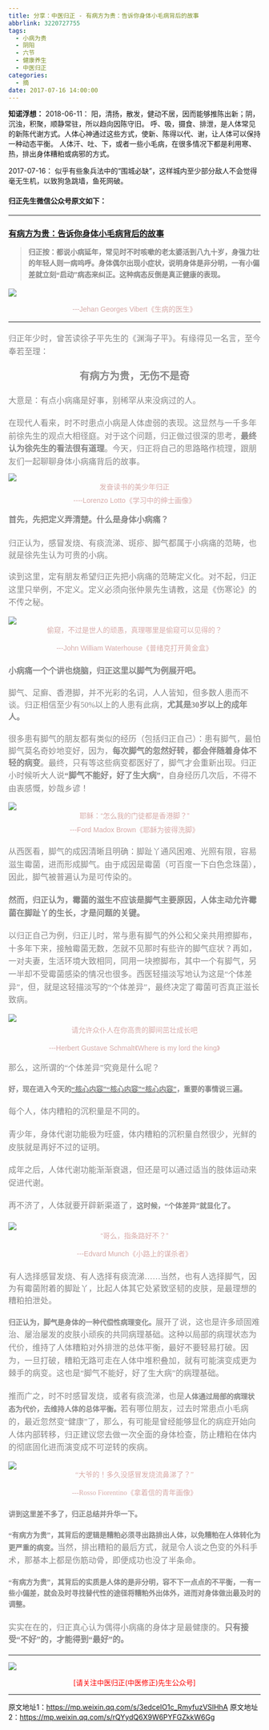```yaml
---
title: 分享：中医归正 - 有病方为贵：告诉你身体小毛病背后的故事
abbrlink: 3220727755
tags:
  - 小病为贵
  - 阴阳
  - 六节
  - 健康养生
  - 中医归正
categories:
  - 摘
date: 2017-07-16 14:00:00
---
```


**知诺浮想：**
2018-06-11：
阳，清扬，散发，健动不居，因而能够推陈出新；阴，沉浊，积聚，顺静常驻，所以趋向因陈守旧。
呼、吸，摄食、排泄，是人体常见的新陈代谢方式。人体心神通过这些方式，使新、陈得以代、谢，让人体可以保持一种动态平衡。
人体汗、吐、下，或者一些小毛病，在很多情况下都是利用寒、热，排出身体糟粕或病邪的方式。

2017-07-16：
似乎有些象兵法中的“围城必缺”，这样城内至少部分敌人不会觉得毫无生机，以致狗急跳墙，鱼死网破。



#### 归正先生微信公众号原文如下：
---

###  [有病方为贵：告诉你身体小毛病背后的故事](https://mp.weixin.qq.com/s/3edceIO1c_RmyfuzVSlHhA "跳转至原文")

<div class="rich_media_content ">
                    <blockquote><p style="max-width: 100%; min-height: 1em; color: rgb(62, 62, 62); font-size: 16px; white-space: pre-wrap; box-sizing: border-box !important; word-wrap: break-word !important; "><strong style="font-size: 14px; line-height: 1.6;"><span style="font-family: 仿宋; color: rgb(136, 136, 136);">归正按：都说小病延年，常见时不时咳嗽的老太婆活到八九十岁，身强力壮的年轻人则一病呜呼。身体偶尔出现小症状，说明身体是非分明，一有小偏差就立刻“启动”病态来纠正。这种病态反倒是真正健康的表现。</span></strong></p></blockquote><p style="text-align: center; margin-bottom: 5px;"><span style="color: rgb(215, 171, 169); font-size: 14px; line-height: 1.6; font-family: Arial, 宋体; "></span></p><p style="margin-top: 5px;"><img style="clear: both; display: block; margin:auto;" src="http://wx1.sinaimg.cn/large/8bf740e1gy1fjsd4mhd8yj20hs0dptna.jpg" class="" data-ratio="0.7706666666666667" data-w="750"  /></p><p style="text-align: center; margin-bottom: 5px;"><span style="color: rgb(215, 171, 169); font-size: 14px; line-height: 1.6; font-family: Arial, 宋体; ">---Jehan Georges Vibert《生病的医生》</span><br  /></p><hr  /><p style="text-align: left; margin-bottom: 20px; margin-top: 20px;"><span style="color: rgb(136, 136, 136); font-family: 仿宋; font-size: 16px; line-height: 1.6;">归正年少时，曾苦读徐子平先生的《渊海子平》。有缘得见一名言，至今奉若至理：</span></p><p style="text-align: center; margin-bottom: 5px; margin-top: 20px;"><span style="color: rgb(136, 136, 136); font-family: 仿宋; font-size: 20px; line-height: 1.6;"><strong style="line-height: 1.6; white-space: normal;"><span style="color: rgb(136, 136, 136); font-family: 仿宋; line-height: 1.6;">有病方为贵，</span></strong></span><strong style="color: rgb(136, 136, 136); font-family: 仿宋; font-size: 20px; line-height: 1.6;"><span style="line-height: 1.6;">无伤不是奇</span></strong></p><p style="text-align: left; margin-bottom: 5px; margin-top: 20px;"><span style="text-align: center; line-height: 1.6; color: rgb(136, 136, 136); font-family: 仿宋; font-size: 16px;">大意是：有点小病痛是好事，别稀罕从来没病过的人。</span></p><p style="text-align: left; margin-bottom: 5px; margin-top: 20px;"><span style="color: rgb(136, 136, 136); font-family: 仿宋; font-size: 16px; line-height: 1.6; text-align: center;">在现代人看来，时不时患点小病是人体虚弱的表现。这显然与一千多年前徐先生的观点大相径庭。对于这个问题，归正做过很深的思考，</span><strong style="color: rgb(136, 136, 136); font-family: 仿宋; font-size: 16px; line-height: 1.6; text-align: center;">最终</strong><strong style="color: rgb(136, 136, 136); font-family: 仿宋; font-size: 16px; line-height: 1.6; text-align: center;">认为徐先生的看法很有道理</strong><span style="color: rgb(136, 136, 136); font-family: 仿宋; font-size: 16px; line-height: 1.6; text-align: center;">。今天，归正将自己的思路略作梳理，跟朋友们一起聊聊身体小病痛背后的故事。</span></p><p style="text-align: center; margin-bottom: 5px; margin-top: 10px;"><img style="clear: both; display: block; margin:auto;" src="http://wx1.sinaimg.cn/large/8bf740e1gy1fjsd50aol7j20hs0eqwsp.jpg" data-ratio="0.8275401069518716" data-w="748" style="text-align: center; line-height: 1.6;"  /><span style="text-align: center; color: rgb(215, 171, 169); font-size: 14px; line-height: 1.6; font-family: Arial, 宋体; ">发奋读书的美少年归正</span></p><p style="text-align: center; margin-bottom: 15px; margin-top: 5px;"><span style="color: rgb(215, 171, 169); font-family: Arial, 宋体; font-size: 14px; line-height: 1.6; ">----Lorenzo Lotto《学习中的绅士画像》</span></p><p style="margin-top: 15px; margin-bottom: 10px; text-align: left;"><strong style="line-height: 1.6;"><span style="font-size: 16px; font-family: 仿宋; color: rgb(136, 136, 136);">首先，先把定义弄清楚。什么是身体小病痛？</span></strong></p><p style="margin-top: 20px; margin-bottom: 20px;"><span style="font-size: 16px; font-family: 仿宋; color: rgb(136, 136, 136);">归正认为，感冒发烧、有痰流涕、斑疹、脚气都属于小病痛的范畴，也就是徐先生认为可贵的小病。</span></p><p style="margin-top: 20px; margin-bottom: 15px;"><span style="text-align: right; line-height: 1.6; font-size: 16px; font-family: 仿宋; color: rgb(136, 136, 136);">读到这里，定有朋友希望归正先把小病痛的范畴定义化。对不起，归正这里只举例，不定义。定义必须向张仲景先生请教，这是《伤寒论》的不传之秘。</span></p><p style="text-align: center; margin-top: 15px;"><img style="clear: both; display: block; margin:auto;" src="http://wx1.sinaimg.cn/large/8bf740e1gy1fjsd58nlenj20fq09fdni.jpg" data-ratio="0.598939929328622" data-w="566"  /><span style="color: rgb(215, 171, 169); font-size: 14px; line-height: 22.399999618530273px; font-family: Arial, 宋体; ">偷窥，不过是世人的顽愚，真理哪里是偷窥可以见得的？</span></p><p style="text-align: center;"><span style="color: rgb(215, 171, 169); font-size: 14px; line-height: 22.399999618530273px; font-family: Arial, 宋体; ">---John William Waterhouse《普绪克打开黄金盒》</span></p><p style="white-space: normal; max-width: 100%; margin-top: 20px; margin-bottom: 20px; box-sizing: border-box !important; word-wrap: break-word !important;"><strong><span style="font-size: 16px; font-family: 仿宋; color: rgb(136, 136, 136); ">小病痛一个个讲也烧脑，归正这里以脚气为例展开吧。</span></strong></p><p style="margin-top: 20px; margin-bottom: 20px;"><span style="font-size: 16px; font-family: 仿宋; color: rgb(136, 136, 136); ">脚气、足廯、香港脚，并不光彩的名词，人人皆知，但多数人患而不谈。归正相信至少有50%以上的人患有此病，<strong>尤其是30岁以上的成年人。</strong></span></p><p style="margin-top: 15px; margin-bottom: 15px;"><span style="font-size: 16px; font-family: 仿宋; color: rgb(136, 136, 136); ">很多患有脚气的朋友都有类似的经历（包括归正自己）：患有脚气，最怕脚气莫名奇妙地变好，因为，<strong>每次脚气的忽然好转，都会伴随着身体不轻的病变</strong>。最终，只有等这些病变都医好了，脚气才会重新出现。</span><span style="color: rgb(136, 136, 136); font-family: 仿宋; font-size: 16px; line-height: 1.6; ">归正小时候听大人说<strong>“脚气不能好，好了生大病”</strong>，自身经历几次后，不得不由衷感慨，妙哉乡谚！</span></p><p style="margin-top: 15px; margin-bottom: 5px; text-align: center;"><img style="clear: both; display: block; margin:auto;" src="http://wx1.sinaimg.cn/large/8bf740e1gy1fjsd60xy86j20go0df18c.jpg" data-ratio="0.805" data-w="600" style="text-align: center; line-height: 1.6;"  /><span style="text-align: center; color: rgb(215, 171, 169); font-size: 14px; line-height: 22.399999618530273px; font-family: Arial, 宋体; ">耶稣：“怎么我的门徒都是香港脚？”</span></p><p style="margin-top: 5px; margin-bottom: 15px; text-align: center;"><span style="color: rgb(215, 171, 169); font-size: 14px; line-height: 22.399999618530273px; font-family: Arial, 宋体; ">---Ford Madox Brown《耶稣为彼得洗脚》</span></p><p style="margin-top: 20px; margin-bottom: 20px;"><span style="line-height: 1.6; text-align: center; color: rgb(136, 136, 136); font-family: 仿宋; font-size: 16px;">从西医看，脚气的成因清晰且明确：脚趾丫通风困难、光照有限，容易滋生霉菌，进而形成脚气。由于成因是霉菌（可百度一下白色念珠菌），因此，脚气被普遍认为是可传染的。</span></p><p style="margin-top: 20px; margin-bottom: 20px;"><strong style="line-height: 1.6; text-align: center;"><span style="font-size: 16px; font-family: 仿宋; color: rgb(136, 136, 136); ">然而，归正认为，霉菌的滋生不应该是脚气主要原因，人体主动允许霉菌在脚趾丫的生长，才是问题的关键。</span></strong></p><p style="margin-top: 10px; margin-bottom: 15px;"><span style="text-align: center; line-height: 1.6; font-size: 16px; font-family: 仿宋; color: rgb(136, 136, 136);">以归正自己为例，归正儿时，常与患有脚气的外公和父亲共用擦脚布，十多年下来，接触霉菌无数，怎就不见那时有些许的脚气症状？</span><span style="text-align: center; line-height: 1.6; color: rgb(136, 136, 136); font-family: 仿宋; font-size: 16px;">再如，一对夫妻，生活环境大致相同，同用一块擦脚布，其中一个有脚气，另一半却不受霉菌感染的情况也很多。</span><span style="text-align: center; line-height: 1.6; font-size: 16px; font-family: 仿宋; color: rgb(136, 136, 136);">西医轻描淡写地认为这是“个体差异”，但，就是这轻描淡写的“个体差异”，最终决定了霉菌可否真正滋长致病。</span></p><p style="margin-top: 15px; margin-bottom: 5px;"><img style="clear: both; display: block; margin:auto;" src="http://wx1.sinaimg.cn/large/8bf740e1gy1fjsd6ix25uj20hs06jjzp.jpg" class="" data-ratio="0.3672922252010724" data-w="746" style="line-height: 1.6;"  /></p><p style="margin-top: 5px; white-space: normal; text-align: center;"><span style="color: rgb(215, 171, 169); font-family: Arial, 宋体; font-size: 14px; line-height: 22.399999618530273px; ">请允许众仆人在你高贵的脚间茁壮成长吧</span></p><p style="white-space: normal; text-align: center;"><span style="color: rgb(215, 171, 169); font-size: 14px; line-height: 22.399999618530273px; font-family: Arial, 宋体; ">---Herbert Gustave Schmalt《Where is my lord the king》</span></p><p style="white-space: normal; text-align: left; margin-top: 15px;"><span style="color: rgb(136, 136, 136); font-family: 仿宋; font-size: 16px; line-height: 1.6;">那么，这所谓的“个体差异”究竟是什么呢？</span></p><p style="margin-top: 20px; margin-bottom: 20px;"><strong style="color: rgb(136, 136, 136); font-family: 仿宋; line-height: 1.6;">好，现在进入今天的</strong><span style="text-decoration: underline;"><strong style="color: rgb(136, 136, 136); font-family: 仿宋; line-height: 1.6;">“核心内容”“核心内容”“核心内容”</strong></span><strong style="color: rgb(136, 136, 136); font-family: 仿宋; line-height: 1.6;">，重要的事情说三遍。</strong></p><p style="margin-top: 20px; margin-bottom: 20px;"><span style="color: rgb(136, 136, 136); font-family: 仿宋; font-size: 16px; line-height: 1.6;">每个人，体内糟粕的沉积量是不同的。</span></p><p style="margin-top: 20px; margin-bottom: 20px;"><span style="color: rgb(136, 136, 136); font-family: 仿宋; font-size: 16px; line-height: 1.6;">青少年，身体代谢功能极为旺盛，体内糟粕的沉积量自然很少，光鲜的皮肤就是再好不过的证明。</span></p><p style="margin-top: 20px; margin-bottom: 20px;"><span style="color: rgb(136, 136, 136); font-family: 仿宋; font-size: 16px; line-height: 1.6;">成年之后，人体代谢功能渐渐衰退，但还是可以通过适当的肢体运动来促进代谢。</span></p><p style="margin-top: 20px; margin-bottom: 20px;"><span style="text-align: right; line-height: 1.6; color: rgb(136, 136, 136); font-family: 仿宋; font-size: 16px;">再不济了，人体就要开辟新渠道了，</span><strong style="text-align: right; line-height: 1.6; color: rgb(136, 136, 136); font-family: 仿宋;">这时候，“个体差异”就显化了。</strong></p><p style="text-align: center; margin-top: 5px;"><img style="clear: both; display: block; margin:auto;" src="http://wx1.sinaimg.cn/large/8bf740e1gy1fjsd6t0ek0j20hs0deari.jpg" data-ratio="0.7534456355283308" data-w="653"  /><span style="color: rgb(215, 171, 169); font-size: 14px; line-height: 22.399999618530273px; font-family: Arial, 宋体; ">“哥么，指条路好不？”</span></p><p style="text-align: center;"><span style="color: rgb(215, 171, 169); font-size: 14px; line-height: 22.399999618530273px; font-family: Arial, 宋体; ">---Edvard Munch《小路上的谋杀者》</span></p><p style="margin-top: 20px; margin-bottom: 20px;"><span style="font-size: 16px; font-family: 仿宋; color: rgb(136, 136, 136);">有人选择感冒发烧、有人选择有痰流涕……当然，也有人选择脚气，因为有霉菌附着的脚趾丫，比起人体其它处紧致坚韧的皮肤，是最理想的糟粕拍泄处。</span></p><p style="margin-top: 20px; margin-bottom: 20px;"><span style="color:#888888;font-family:仿宋"><strong>归正认为，脚气是身体</strong><strong>的一种代偿性病理变化。</strong></span><span style="color: rgb(136, 136, 136); font-family: 仿宋; font-size: 16px; line-height: 1.6;">展开了说，这也是许多顽固难治、屡治屡发的皮肤小顽疾的共同病理基础。这种以局部的病理状态为代价，维持了人体糟粕对外排泄的总体平衡，最好不要轻易打破。因为，一旦打破，糟粕无路可走在人体中堆积叠加，就有可能演变成更为棘手的病变。这也是“脚气不能好，好了生大病”的病理基础。</span></p><p style="margin-top: 20px; margin-bottom: 15px;"><span style="text-align: right; line-height: 1.6; font-size: 16px; font-family: 仿宋; color: rgb(136, 136, 136);">推而广之，时不时感冒发烧，或者有痰流涕，也是</span><span style="text-align: right; line-height: 1.6; color: rgb(136, 136, 136); font-family: 仿宋;"><strong>人体通过局部的病理状态为代价，去维持人体的总体平衡。</strong></span><span style="text-align: right; line-height: 1.6; font-size: 16px; font-family: 仿宋; color: rgb(136, 136, 136);">若有哪位朋友，过去时常患点小毛病的，最近忽然变“健康”了，那么，有可能是曾经能够显化的病症开始向人体内部转移，归正建议您去做一次全面的身体检查，防止糟粕在体内的彻底固化进而演变成不可逆转的疾病。</span></p><p style="text-align: center; margin-top: 15px;"><img style="clear: both; display: block; margin:auto;" src="http://wx1.sinaimg.cn/large/8bf740e1gy1fjsd76e53xj20hs0gc17x.jpg" data-ratio="0.9182305630026809" data-w="746"  /><span style="font-family: 仿宋; text-align: center; color: rgb(215, 171, 169); font-size: 14px; line-height: 22.399999618530273px;">“大爷的！多久没感冒发烧流鼻涕了？”</span></p><p style="text-align: center;"><span style="font-family: 仿宋; text-align: center; color: rgb(215, 171, 169); font-size: 14px; line-height: 22.399999618530273px;">---</span><span style="color: rgb(215, 171, 169); font-family: 仿宋; font-size: 14px; line-height: 22.399999618530273px; text-align: center; ">Rosso Fiorentino《拿着信的青年画像》</span></p><p style="text-align: left; margin-top: 20px;"><strong style="text-align: right; line-height: 1.6; color: rgb(136, 136, 136); font-family: 仿宋;">讲到这里差不多了，归正总结并升华一下。</strong></p><p style="text-align: left; margin-top: 20px;"><strong style="line-height: 1.6; color: rgb(136, 136, 136); font-family: 仿宋;">“有病方为贵”</strong><strong style="line-height: 1.6; color: rgb(136, 136, 136); font-family: 仿宋;">，其背后的逻辑是糟粕必须寻出路排出人体，以免糟粕在人体转化为更严重的病变。</strong><span style="line-height: 1.6; font-size: 16px; font-family: 仿宋; color: rgb(136, 136, 136);">当然，排出糟粕的最后方式，就是令人谈之色变的外科手术，那基本上都是伤筋动骨，即便成功也没了半条命。</span></p><p style="margin-top: 20px; margin-bottom: 20px;"><strong style="line-height: 1.6; color: rgb(136, 136, 136); font-family: 仿宋;">“有病方为贵”，其背后的实质是人体的是非分明，容不下一点点的不平衡，一有一些小偏差，就会及时寻找替代性的途径将糟粕外出体外，进而对身体做出最及时的调整。</strong></p><p style="margin-top: 20px; margin-bottom: 20px;"><span style="font-size: 16px; font-family: 仿宋; color: rgb(136, 136, 136);">实实在在的，归正真心认为偶得小病痛的身体才是最健康的。<strong>只有接受“不好”的，才能得到“最好”的。</strong></span></p><hr  />
					<img style="clear: both; display: block; margin:auto;" src="http://wx1.sinaimg.cn/mw690/8bf740e1gy1fgqt1hfuomj20hs0bzmyp.jpg" /><p style="text-align: center; color: red">[请关注中医归正(中医修正)先生公众号]</p><hr />
                </div>


原文地址1：https://mp.weixin.qq.com/s/3edceIO1c_RmyfuzVSlHhA
原文地址2：https://mp.weixin.qq.com/s/rQYydQ6X9W6PYFGZkkW6Gg
